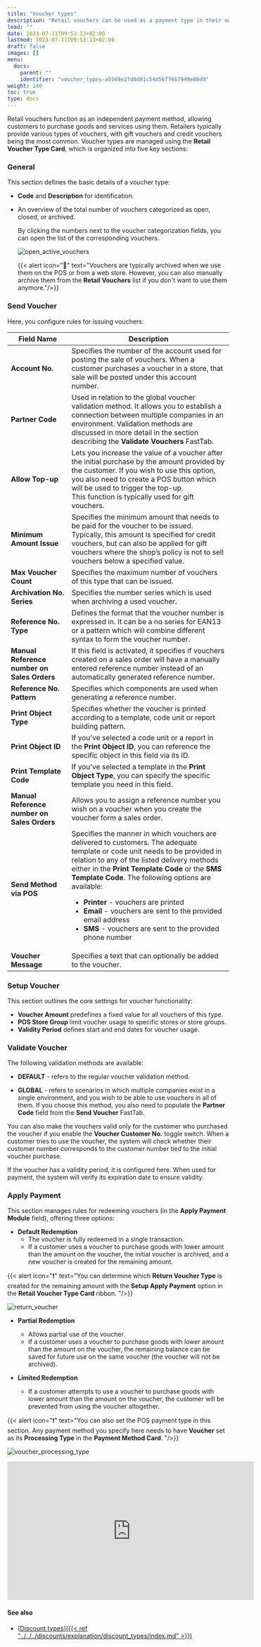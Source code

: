 ```yaml
---
title: "Voucher types"
description: "Retail vouchers can be used as a payment type in their own right, so the owner of the voucher can use them to purchase various goods and services."
lead: ""
date: 2023-07-11T09:53:13+02:00
lastmod: 2023-07-11T09:53:13+02:00
draft: false
images: []
menu:
  docs:
    parent: ""
    identifier: "voucher_types-a5569e27d8d01c54d56f7667949e08d9"
weight: 140
toc: true
type: docs
---
```


Retail vouchers function as an independent payment method, allowing customers to purchase goods and services using them. Retailers typically provide various types of vouchers, with gift vouchers and credit vouchers being the most common. Voucher types are managed using the **Retail Voucher Type Card**, which is organized into five key sections:

### General      

  This section defines the basic details of a voucher type:     

  - **Code** and **Description** for identification.
  - An overview of the total number of vouchers categorized as open, closed, or archived.      

    By clicking the numbers next to the voucher categorization fields, you can open the list of the corresponding vouchers. 

    ![open_active_vouchers](Images/open_active_vouchers.PNG)

    {{< alert icon="📝" text="Vouchers are typically archived when we use them on the POS or from a web store. However, you can also manually archive them from the <b>Retail Vouchers</b> list if you don't want to use them anymore."/>}}

### Send Voucher      

Here, you configure rules for issuing vouchers:

  | Field Name      | Description |
  | ----------- | ----------- | 
  | **Account No.** | Specifies the number of the account used for posting the sale of vouchers. When a customer purchases a voucher in a store, that sale will be posted under this account number. |
  | **Partner Code** | Used in relation to the global voucher validation method. It allows you to establish a connection between multiple companies in an environment. Validation methods are discussed in more detail in the section describing the **Validate Vouchers** FastTab. |
  | **Allow Top-up** | Lets you increase the value of a voucher after the initial purchase by the amount provided by the customer. If you wish to use this option, you also need to create a POS button which will be used to trigger the top-up. </br> This function is typically used for gift vouchers. |
  | **Minimum Amount Issue** | Specifies the minimum amount that needs to be paid for the voucher to be issued. </br> Typically, this amount is specified for credit vouchers, but can also be applied for gift vouchers where the shop’s policy is not to sell vouchers below a specified value. |
  | **Max Voucher Count** | Specifies the maximum number of vouchers of this type that can be issued. | 
  | **Archivation No. Series**  | Specifies the number series which is used when archiving a used voucher.  | 
  | **Reference No. Type**   | Defines the format that the voucher number is expressed in. It can be a no series for EAN13 or a pattern which will combine different syntax to form the voucher number. | 
  | **Manual Reference number on Sales Orders** | If this field is activated, it specifies if vouchers created on a sales order will have a manually entered reference number instead of an automatically generated reference number. | 
  | **Reference No. Pattern** | Specifies which components are used when generating a reference number. | 
  | **Print Object Type** | Specifies whether the voucher is printed according to a template, code unit or report building pattern. | 
  | **Print Object ID** | If you've selected a code unit or a report in the **Print Object ID**, you can reference the specific object in this field via its ID. |
  | **Print Template Code** | If you've selected a template in the **Print Object Type**, you can specify the specific template you need in this field. |
  | **Manual Reference number on Sales Orders** | Allows you to assign a reference number you wish on a voucher when you create the voucher form a sales order. | 
  | **Send Method via POS** | Specifies the manner in which vouchers are delivered to customers. The adequate template or code unit needs to be provided in relation to any of the listed delivery methods either in the **Print Template Code** or the **SMS Template Code**. The following options are available: <ul> <li> **Printer** - vouchers are printed </li> <li>**Email** - vouchers are sent to the provided email address</li> <li>**SMS** - vouchers are sent to the provided phone number </li> </ul> | 
  | **Voucher Message** | Specifies a text that can optionally be added to the voucher. | 


### Setup Voucher     

  This section outlines the core settings for voucher functionality:

  - **Voucher Amount** predefines a fixed value for all vouchers of this type.
  - **POS Store Group** limit voucher usage to specific stores or store groups.
  - **Validity Period** defines start and end dates for voucher usage.


### Validate Voucher     

The following validation methods are available:

- **DEFAULT** - refers to the regular voucher validation method.

- **GLOBAL** - refers to scenarios in which multiple companies exist in a single environment, and you wish to be able to use vouchers in all of them. If you choose this method, you also need to populate the **Partner Code** field from the **Send Voucher** FastTab.

You can also make the vouchers valid only for the customer who purchased the voucher if you enable the **Voucher Customer No.** toggle switch. When a customer tries to use the voucher, the system will check whether their customer number corresponds to the customer number tied to the initial voucher purchase. 

If the voucher has a validity period, it is configured here. When used for payment, the system will verify its expiration date to ensure validity.


### Apply Payment      

This section manages rules for redeeming vouchers (in the **Apply Payment Module** field), offering three options:

  - **Default Redemption**      
    - The voucher is fully redeemed in a single transaction. 
    - If a customer uses a voucher to purchase goods with lower amount than the amount on the voucher, the initial voucher is archived, and a new voucher is created for the remaining amount.       

  {{< alert icon="❗" text="You can determine which <b>Return Voucher Type</b> is created for the remaining amount with the <b>Setup Apply Payment</b> option in the <b>Retail Voucher Type Card</b> ribbon. "/>}}     

  ![return_voucher](Images/return_voucher.PNG)

  - **Partial Redemption**       
    - Allows partial use of the voucher. 
    - If a customer uses a voucher to purchase goods with lower amount than the amount on the voucher, the remaining balance can be saved for future use on the same voucher (the voucher will not be archived).

  - **Limited Redemption**
    - If a customer attempts to use a voucher to purchase goods with lower amount than the amount on the voucher, the customer will be prevented from using the voucher altogether.

{{< alert icon="❗" text="You can also set the POS payment type in this section. Any payment method you specify here needs to have <b>Voucher</b> set as its <b>Processing Type</b> in the <b>Payment Method Card</b>. "/>}}

  ![voucher_processing_type](Images/voucher_processing_type.PNG)

<iframe width="560" height="315" src="https://www.youtube.com/embed/ZPpyT5wZDhc" title="YouTube video player" frameborder="0" allow="accelerometer; autoplay; clipboard-write; encrypted-media; gyroscope; picture-in-picture; web-share" allowfullscreen></iframe>

#### See also

- [<ins>Discount types<ins>]({{< ref "../../../discounts/explanation/discount_types/index.md" >}})
